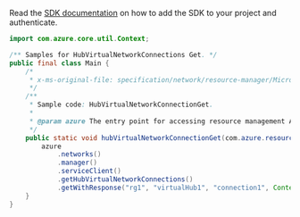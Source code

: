 Read the [SDK documentation](https://github.com/Azure/azure-sdk-for-java/blob/azure-resourcemanager_2.11.0/sdk/resourcemanager/azure-resourcemanager/README.md) on how to add the SDK to your project and authenticate.

```java
import com.azure.core.util.Context;

/** Samples for HubVirtualNetworkConnections Get. */
public final class Main {
    /*
     * x-ms-original-file: specification/network/resource-manager/Microsoft.Network/stable/2021-05-01/examples/HubVirtualNetworkConnectionGet.json
     */
    /**
     * Sample code: HubVirtualNetworkConnectionGet.
     *
     * @param azure The entry point for accessing resource management APIs in Azure.
     */
    public static void hubVirtualNetworkConnectionGet(com.azure.resourcemanager.AzureResourceManager azure) {
        azure
            .networks()
            .manager()
            .serviceClient()
            .getHubVirtualNetworkConnections()
            .getWithResponse("rg1", "virtualHub1", "connection1", Context.NONE);
    }
}
```
